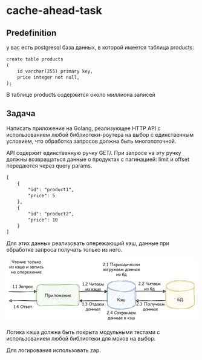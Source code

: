 # cache-ahead-task

## Predefinition
у вас есть postgresql база данных, в которой имеется таблица products:

    create table products  
    (  
        id varchar(255) primary key,
        price integer not null,
    );
В таблице products содержится около миллиона записей

## Задача

Написать приложение на Golang, реализующее HTTP API с использованием любой библиотеки-роутера на выбор с единственным условием, что обработка запросов должна быть многопоточной.

API содержит единственную ручку GET/. При запросе на эту ручку должны возвращаться данные о продуктах с пагинацией: limit и offset передаются через query params.

    [
        {
            "id": "product1",
            "price": 5
        },
        {
            "id": "product2",
            "price": 10
        }
    ]
Для этих данных реализовать опережающий кэш, данные при обработке запроса получать только из него.

![Scheme](scheme.png)

Логика кэша должна быть покрыта модульными тестами с использованием любой библиотеки для моков на выбор.

Для логирования использовать zap.